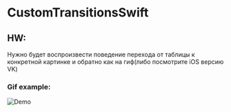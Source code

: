 # CustomTransitionsSwift

## HW: 
Нужно будет воспроизвести поведение перехода от таблицы к конкретной картинке и обратно как на гиф(либо посмотрите iOS версию VK)

### Gif example: 
<img src="https://raw.githubusercontent.com/ZalyalovIldar/SwiftLesson-5/master/example1.gif" alt="Demo" />
